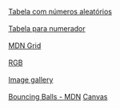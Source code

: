 <a href="https://murilomcabral.github.io/projetos-de-teste/randomTable/index.html">Tabela com números aleatórios</a><br><br>
<a href="https://murilomcabral.github.io/projetos-de-teste/tabelaNumerador/index.html">Tabela para numerador</a><br><br>
<a href="https://murilomcabral.github.io/projetos-de-teste/grid/grid-01/index.html">MDN Grid</a><br><br>
<a href="https://murilomcabral.github.io/projetos-de-teste/webTest/index.html">RGB</a><br><br>
<a href="https://murilomcabral.github.io/projetos-de-teste/documentacao/assessment-image-gallery/index.html">Image gallery</a><br><br>
<a href="https://murilomcabral.github.io/projetos-de-teste/javascript-mdn/bouncing-balls/index.html">Bouncing Balls - MDN</a>
<a href="https://murilomcabral.github.io/projetos-de-teste/canvas-frame/index.html">Canvas</a>
